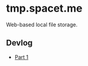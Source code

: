 # tmp.spacet.me

Web-based local file storage.

## Devlog

- [Part 1](https://dev.to/devteam/announcing-the-digitalocean-app-platform-hackathon-on-dev-2i1k)
